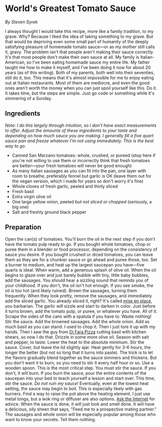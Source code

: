 # World's Greatest Tomato Sauce

_By Steven Syrek_

I always thought I would take this recipe, more like a family tradition, to my grave. Why? Because I liked the idea of taking something to my grave. But that would be depriving even some small part of humanity of the deeply satisfying pleasure of homemade tomato sauce—or as my mother still calls it, gravy. The problem isn't that people aren't making their sauce correctly. It's that most people don't make their own sauce at all. My family is Italian-American, so I've been eating homemade sauce my entire life. My father taught me how to make it myself, and I've been doing it now for about 20 years (as of this writing). Both of my parents, both well into their seventies, still do it, too. This means that it's almost impossible for me to enjoy eating out at Italian restaurants. Most of them are mediocre, and even the good ones aren't worth the money when you can just spoil yourself like this. Do it. It takes time, but the steps are simple. Just go code or something while it's simmering of a Sunday.

## Ingredients

_Note: I do this largely through intuition, so I don't have exact measurements to offer. Adjust the amounts of these ingredients to your taste and depending on how much sauce you are making. I generally fill a five quart sauce pan and freeze whatever I'm not using immediately. This is the best way to go._

- Canned San Marzano tomatoes: whole, crushed, or pureed (stop here if you're not willing to use them or incorrectly think that fresh tomatoes are better—your fresh tomatoes will never be good enough)
- As many Italian sausages as you can fit into the pan, one layer with room to breathe, preferably fennel but garlic is OK (leave them out for the vegan version, which I made for years so don't worry it's fine)
- Whole cloves of fresh garlic, peeled and thinly sliced
- Fresh basil
- Extra virgin olive oil
- One large yellow onion, peeled _but not sliced or chopped_ (seriously, a big one)
- Salt and freshly ground black pepper

## Preparation

Open the can(s) of tomatoes. You'll burn the oil in the next step if you don't have the tomato pulp ready to go. If you bought whole tomatoes, chop or puree them in a blender or food processor, depending on the consistency of sauce you desire. If you bought crushed or diced tomatoes, you can leave them as they are for a chunkier sauce or go ahead and puree those, too. Set a burner to medium, and heat up the largest saucepan you have—five quarts is ideal. When warm, add a generous splash of olive oil. When the oil begins to glaze over and just barely bubble with tiny, little baby bubbles, add the sausages. You should hear a sizzling sound that reminds you of your childhood. If you don't, the oil isn't hot enough. If you see smoke, the oil is too hot (and likely ruined). Brown the sausages, turning them frequently. When they look pretty, remove the sausages, and immediately add the sliced garlic. You already sliced it, right? It's called [mise en place](https://en.wikipedia.org/wiki/Mise_en_place), you barbarian. The garlic will sizzle and start to darken in color. Just before it turns brown, add the tomato pulp, or puree, or whatever you have. All of it. Scrape the sides of the cans with a spatula if you have to. Waste nothing! Stir the sauce. Add the browned sausages. Add the whole onion. Add as much basil as you can stand. I used to chop it. Then I just tore it up with my hands. Then I saw the guy from [Di Fara Pizza](http://www.difarany.com/) cutting basil with kitchen shears, so now I do that. Drizzle in some more olive oil. Season with salt and pepper, to taste. Lower the heat to the absolute minimum. Stir the sauce. Cover, but leave the lid slightly ajar. Heat gently for 3-6 hours, the longer the better (but not so long that it turns into paste). The trick is to let the flavors gradually blend together as the sauce simmers and thickens. But you don't want it to burn, so you need to stir it every half hour or so. Use a wooden spoon. This is the most critical step. You must stir the sauce. If you don't, it will burn. If you burn the sauce, pour the entire contents of the saucepan into your bed to teach yourself a lesson and start over. This time, stir the sauce. _Do not ruin my sauce!_ Eventually, even at the lowest heat setting, the sauce may begin to boil. This is especially likely with gas burners. Find a way to raise the pot above the heating element. I just use metal tongs, but a wok ring or diffuser are also options. [Ask the Internet](https://www.chowhound.com/post/stove-burner-smaller-665499) for advice. When the sauce is done, it will just look and smell done. It will have a delicious, oily sheen that says, "Feed me to a prospective mating partner." The sausages and whole onion will be especially popular among those who want to know your secrets. Tell them nothing.
